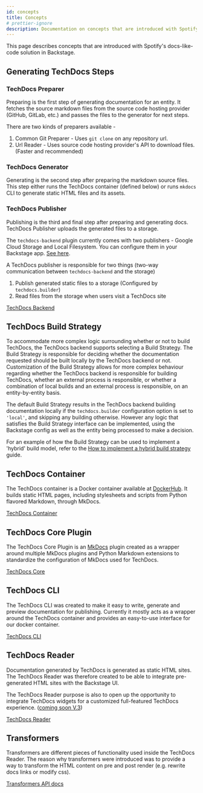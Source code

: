 ```yaml
---
id: concepts
title: Concepts
# prettier-ignore
description: Documentation on concepts that are introduced with Spotify's docs-like-code solution in Backstage
---
```


This page describes concepts that are introduced with Spotify's docs-like-code
solution in Backstage.

## Generating TechDocs Steps

### TechDocs Preparer

Preparing is the first step of generating documentation for an entity. It
fetches the source markdown files from the source code hosting provider (GitHub,
GitLab, etc.) and passes the files to the generator for next steps.

There are two kinds of preparers available -

1. Common Git Preparer - Uses `git clone` on any repository url.
2. Url Reader - Uses source code hosting provider's API to download files.
   (Faster and recommended)

### TechDocs Generator

Generating is the second step after preparing the markdown source files. This
step either runs the TechDocs container (defined below) or runs `mkdocs` CLI to
generate static HTML files and its assets.

### TechDocs Publisher

Publishing is the third and final step after preparing and generating docs.
TechDocs Publisher uploads the generated files to a storage.

The `techdocs-backend` plugin currently comes with two publishers - Google Cloud
Storage and Local Filesystem. You can configure them in your Backstage app.
[See here](./configuration.md).

A TechDocs publisher is responsible for two things (two-way communication
between `techdocs-backend` and the storage)

1. Publish generated static files to a storage (Configured by
   `techdocs.builder`)
2. Read files from the storage when users visit a TechDocs site

[TechDocs Backend](https://github.com/backstage/backstage/tree/master/plugins/techdocs-backend)

## TechDocs Build Strategy

To accommodate more complex logic surrounding whether or not to build TechDocs, the TechDocs backend
supports selecting a Build Strategy.
The Build Strategy is responsible for deciding whether the documentation requested should be built locally
by the TechDocs backend or not.
Customization of the Build Strategy allows for more complex behaviour regarding whether the TechDocs backend
is responsible for building TechDocs, whether an external process is responsible, or whether a combination
of local builds and an external process is responsible, on an entity-by-entity basis.

The default Build Strategy results in the TechDocs backend building documentation locally if the
`techdocs.builder` configuration option is set to `'local'`, and skipping any building otherwise.
However any logic that satisfies the Build Strategy interface can be implemented, using the Backstage
config as well as the entity being processed to make a decision.

For an example of how the Build Strategy can be used to implement a 'hybrid' build model, refer to
the [How to implement a hybrid build strategy](./how-to-guides#how-to-implement-a-hybrid-build-strategy) guide.

## TechDocs Container

The TechDocs container is a Docker container available at
[DockerHub](https://hub.docker.com/r/spotify/techdocs). It builds static HTML
pages, including stylesheets and scripts from Python flavored Markdown, through
MkDocs.

[TechDocs Container](https://github.com/backstage/techdocs-container)

## TechDocs Core Plugin

The TechDocs Core Plugin is an [MkDocs](https://www.mkdocs.org/) plugin created
as a wrapper around multiple MkDocs plugins and Python Markdown extensions to
standardize the configuration of MkDocs used for TechDocs.

[TechDocs Core](https://github.com/backstage/mkdocs-techdocs-core)

## TechDocs CLI

The TechDocs CLI was created to make it easy to write, generate and preview
documentation for publishing. Currently it mostly acts as a wrapper around the
TechDocs container and provides an easy-to-use interface for our docker
container.

[TechDocs CLI](https://github.com/backstage/techdocs-cli)

## TechDocs Reader

Documentation generated by TechDocs is generated as static HTML sites. The
TechDocs Reader was therefore created to be able to integrate pre-generated HTML
sites with the Backstage UI.

The TechDocs Reader purpose is also to open up the opportunity to integrate
TechDocs widgets for a customized full-featured TechDocs experience.
([coming soon V.3](./README.md#project-roadmap))

[TechDocs Reader](https://github.com/backstage/backstage/blob/master/plugins/techdocs/src/reader/README.md)

## Transformers

Transformers are different pieces of functionality used inside the TechDocs
Reader. The reason why transformers were introduced was to provide a way to
transform the HTML content on pre and post render (e.g. rewrite docs links or
modify css).

[Transformers API docs](https://github.com/backstage/backstage/blob/master/plugins/techdocs/src/reader/README.md)
